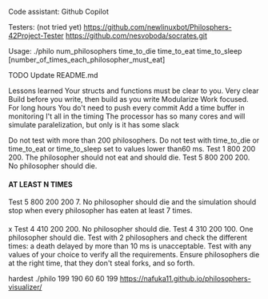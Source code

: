 Code assistant: Github Copilot

Testers: (not tried yet)
https://github.com/newlinuxbot/Philosphers-42Project-Tester
https://github.com/nesvoboda/socrates.git

Usage:
./philo num_philosophers time_to_die time_to_eat time_to_sleep [number_of_times_each_philosopher_must_eat]

TODO
Update README.md

Lessons learned
Your structs and functions must be clear to you. Very clear
Build before you write, then build as you write
Modularize
Work focused. For long hours
You do't need to push every commit
Add a time buffer in monitoring
I't all in the timing
The processor has so many cores and will simulate paralelization, but only is it has some slack


Do not test with more than 200 philosophers.
Do not test with time_to_die or time_to_eat or time_to_sleep set to values lower than60 ms.
Test 1 800 200 200. The philosopher should not eat and should die.
Test 5 800 200 200. No philosopher should die.
#### AT LEAST N TIMES
Test 5 800 200 200 7. No philosopher should die and the simulation should stop when every philosopher has eaten at least 7 times.
####
x Test 4 410 200 200. No philosopher should die.
Test 4 310 200 100. One philosopher should die.
Test with 2 philosophers and check the different times: a death delayed by more than 10 ms is unacceptable.
Test with any values of your choice to verify all the requirements. Ensure philosophers die at the right time, that they don't steal forks, and so forth.

hardest ./philo 199 190 60 60 199
https://nafuka11.github.io/philosophers-visualizer/